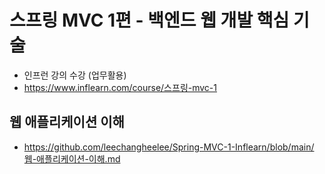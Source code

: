 # 스프링 MVC 1편 - 백엔드 웹 개발 핵심 기술
  * 인프런 강의 수강 (업무활용)
  * https://www.inflearn.com/course/스프링-mvc-1

## **웹 애플리케이션 이해**
  * https://github.com/leechangheelee/Spring-MVC-1-Inflearn/blob/main/웹-애플리케이션-이해.md
